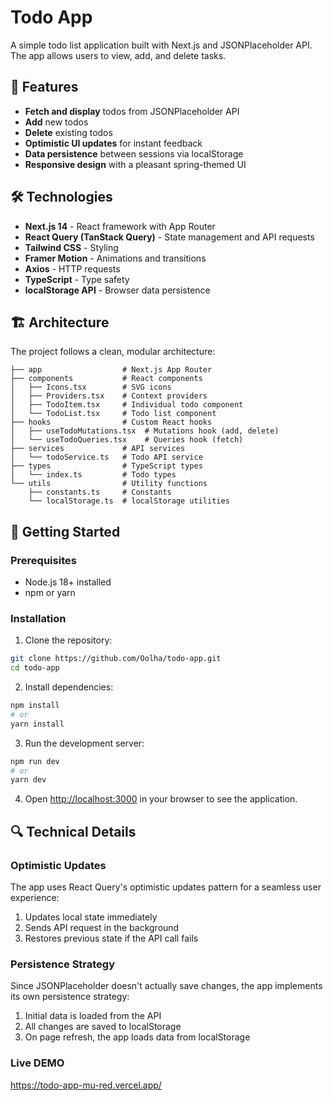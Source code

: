 # Todo App

A simple todo list application built with Next.js and JSONPlaceholder API. The app allows users to view, add, and delete tasks.

## 🚀 Features

- **Fetch and display** todos from JSONPlaceholder API
- **Add** new todos
- **Delete** existing todos
- **Optimistic UI updates** for instant feedback
- **Data persistence** between sessions via localStorage
- **Responsive design** with a pleasant spring-themed UI

## 🛠️ Technologies

- **Next.js 14** - React framework with App Router
- **React Query (TanStack Query)** - State management and API requests
- **Tailwind CSS** - Styling
- **Framer Motion** - Animations and transitions
- **Axios** - HTTP requests
- **TypeScript** - Type safety
- **localStorage API** - Browser data persistence

## 🏗️ Architecture

The project follows a clean, modular architecture:

```
├── app                  # Next.js App Router
├── components           # React components
│   ├── Icons.tsx        # SVG icons
│   ├── Providers.tsx    # Context providers
│   ├── TodoItem.tsx     # Individual todo component
│   └── TodoList.tsx     # Todo list component
├── hooks                # Custom React hooks
│   ├── useTodoMutations.tsx  # Mutations hook (add, delete)
│   └── useTodoQueries.tsx    # Queries hook (fetch)
├── services             # API services
│   └── todoService.ts   # Todo API service
├── types                # TypeScript types
│   └── index.ts         # Todo types
└── utils                # Utility functions
    ├── constants.ts     # Constants
    └── localStorage.ts  # localStorage utilities
```

## 🚀 Getting Started

### Prerequisites

- Node.js 18+ installed
- npm or yarn

### Installation

1. Clone the repository:

```bash
git clone https://github.com/Oolha/todo-app.git
cd todo-app
```

2. Install dependencies:

```bash
npm install
# or
yarn install
```

3. Run the development server:

```bash
npm run dev
# or
yarn dev
```

4. Open [http://localhost:3000](http://localhost:3000) in your browser to see the application.

## 🔍 Technical Details

### Optimistic Updates

The app uses React Query's optimistic updates pattern for a seamless user experience:

1. Updates local state immediately
2. Sends API request in the background
3. Restores previous state if the API call fails

### Persistence Strategy

Since JSONPlaceholder doesn't actually save changes, the app implements its own persistence strategy:

1. Initial data is loaded from the API
2. All changes are saved to localStorage
3. On page refresh, the app loads data from localStorage

### Live DEMO

https://todo-app-mu-red.vercel.app/
